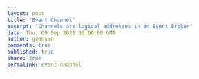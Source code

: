 ```yaml
---
layout: post
title: "Event Channel"
excerpt: "Channels are logical addresses in an Event Broker"
date: Thu, 09 Sep 2021 00:00:00 GMT
author: gvensan
comments: true
published: true
share: true
permalink: event-channel
---
```

